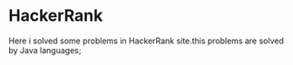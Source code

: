 # HackerRank
Here i solved some problems in HackerRank site.this problems are solved by Java languages; 